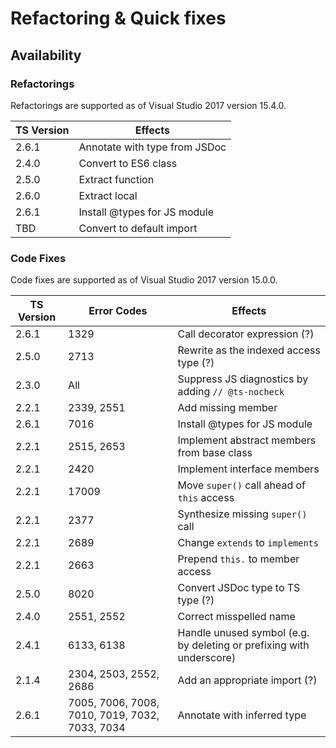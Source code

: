 # Refactoring & Quick fixes

## Availability

### Refactorings

Refactorings are supported as of Visual Studio 2017 version 15.4.0.

| TS Version | Effects |
|-|-|
|2.6.1|Annotate with type from JSDoc|
|2.4.0|Convert to ES6 class|
|2.5.0|Extract function|
|2.6.0|Extract local|
|2.6.1|Install @types for JS module|
|TBD|Convert to default import|


### Code Fixes

Code fixes are supported as of Visual Studio 2017 version 15.0.0.

| TS Version | Error Codes | Effects |
|-|-|-|
|2.6.1|1329|Call decorator expression (?)|
|2.5.0|2713|Rewrite as the indexed access type (?)|
|2.3.0|All|Suppress JS diagnostics by adding `// @ts-nocheck`|
|2.2.1|2339, 2551|Add missing member|
|2.6.1|7016|Install @types for JS module|
|2.2.1|2515, 2653|Implement abstract members from base class|
|2.2.1|2420|Implement interface members|
|2.2.1|17009|Move `super()` call ahead of `this` access|
|2.2.1|2377|Synthesize missing `super()` call|
|2.2.1|2689|Change `extends` to `implements`|
|2.2.1|2663|Prepend `this.` to member access|
|2.5.0|8020|Convert JSDoc type to TS type (?)|
|2.4.0|2551, 2552|Correct misspelled name|
|2.4.1|6133, 6138|Handle unused symbol (e.g. by deleting or prefixing with underscore)|
|2.1.4|2304, 2503, 2552, 2686|Add an appropriate import (?)|
|2.6.1|7005, 7006, 7008, 7010, 7019, 7032, 7033, 7034|Annotate with inferred type|
